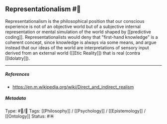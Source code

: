 ## Representationalism #🧠 

Representationalism is the philosophical position that our conscious experience is not of an objective world but of a subjective internal representation or mental simulation of the world shaped by [[predictive coding]]. Representationalists would deny that "first-hand knowledge" is a coherent concept, since knowledge is always via some means, and argue instead that our ideas of the world are interpretations of sensory input derived from an external world ([[Etic Reality]]) that is real (contra [[Idolatry]]).

___

##### References

- https://en.m.wikipedia.org/wiki/Direct_and_indirect_realism

##### Metadata

Type: #🔵/🔵 
Tags: [[Philosophy]] / [[Psychology]] / [[Epistemology]] / [[Ontology]]
Status: #☀️ 